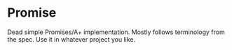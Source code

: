 # Promise

Dead simple Promises/A+ implementation. Mostly follows terminology from the
spec. Use it in whatever project you like.
